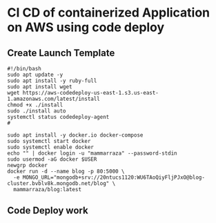 # CI CD of containerized Application on AWS using code deploy

## Create Launch Template
```
#!/bin/bash
sudo apt update -y
sudo apt install -y ruby-full
sudo apt install wget
wget https://aws-codedeploy-us-east-1.s3.us-east-1.amazonaws.com/latest/install
chmod +x ./install
sudo ./install auto
systemctl status codedeploy-agent
#

sudo apt install -y docker.io docker-compose
sudo systemctl start docker
sudo systemctl enable docker
echo "" | docker login -u "mammarraza" --password-stdin
sudo usermod -aG docker $USER
newgrp docker
docker run -d --name blog -p 80:5000 \
  -e MONGO_URL="mongodb+srv://20ntucs1120:WU6TAoQiyFljPJxO@blog-cluster.bvblv8k.mongodb.net/blog" \
  mammarraza/blog:latest
```

## Code Deploy work
